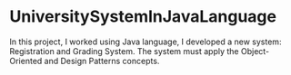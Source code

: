 # UniversitySystemInJavaLanguage
In this project, I worked using Java language, I developed a new system: Registration and Grading System. The system must apply the Object-Oriented and Design Patterns concepts.
